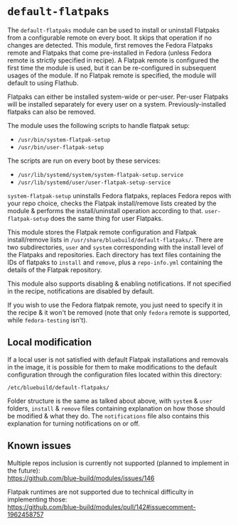 # `default-flatpaks`

The `default-flatpaks` module can be used to install or uninstall Flatpaks from a configurable remote on every boot. It skips that operation if no changes are detected. This module, first removes the Fedora Flatpaks remote and Flatpaks that come pre-installed in Fedora (unless Fedora remote is strictly specified in recipe). A Flatpak remote is configured the first time the module is used, but it can be re-configured in subsequent usages of the module. If no Flatpak remote is specified, the module will default to using Flathub.

Flatpaks can either be installed system-wide or per-user. Per-user Flatpaks will be installed separately for every user on a system. Previously-installed flatpaks can also be removed.

The module uses the following scripts to handle flatpak setup:

- `/usr/bin/system-flatpak-setup`
- `/usr/bin/user-flatpak-setup`

The scripts are run on every boot by these services:

- `/usr/lib/systemd/system/system-flatpak-setup.service`
- `/usr/lib/systemd/user/user-flatpak-setup-service`

`system-flatpak-setup` uninstalls Fedora flatpaks, replaces Fedora repos with your repo choice, checks the Flatpak install/remove lists created by the module & performs the install/uninstall operation according to that. `user-flatpak-setup` does the same thing for user Flatpaks.

This module stores the Flatpak remote configuration and Flatpak install/remove lists in `/usr/share/bluebuild/default-flatpaks/`. There are two subdirectories, `user` and `system` corresponding with the install level of the Flatpaks and repositories. Each directory has text files containing the IDs of flatpaks to `install` and `remove`, plus a `repo-info.yml` containing the details of the Flatpak repository.

This module also supports disabling & enabling notifications. If not specified in the recipe, notifications are disabled by default.

If you wish to use the Fedora flatpak remote, you just need to specify it in the recipe & it won't be removed (note that only `fedora` remote is supported, while `fedora-testing` isn't).

## Local modification

If a local user is not satisfied with default Flatpak installations and removals in the image, it is possible for them to make modifications to the default configuration through the configuration files located within this directory:

`/etc/bluebuild/default-flatpaks/`

Folder structure is the same as talked about above, with `system` & `user` folders, `install` & `remove` files containing explanation on how those should be modified & what they do. The `notifications` file also contains this explanation for turning notifications on or off.

## Known issues

Multiple repos inclusion is currently not supported (planned to implement in the future):  
https://github.com/blue-build/modules/issues/146

Flatpak runtimes are not supported due to technical difficulty in implementing those:  
https://github.com/blue-build/modules/pull/142#issuecomment-1962458757
